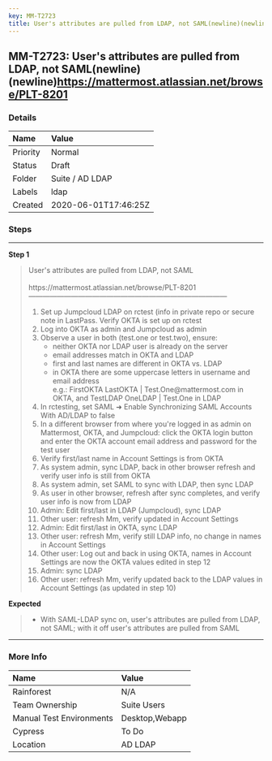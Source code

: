 ```yaml
---
key: MM-T2723
title: User's attributes are pulled from LDAP, not SAML(newline)(newline)https://mattermost.atlassian.net/browse/PLT-8201
---
```


## MM-T2723: User's attributes are pulled from LDAP, not SAML(newline)(newline)https://mattermost.atlassian.net/browse/PLT-8201

### Details

| Name     | Value                |
| :------- | :------------------- |
| Priority | Normal               |
| Status   | Draft                |
| Folder   | Suite / AD LDAP      |
| Labels   | ldap                 |
| Created  | 2020-06-01T17:46:25Z |

### Steps

<hr/>

**Step 1**

> <article>User's attributes are pulled from LDAP, not SAML<br><br>https://mattermost.atlassian.net/browse/PLT-8201<br>————————————————————————————<ol><li>Set up Jumpcloud LDAP on rctest (info in private repo or secure note in LastPass. Verify OKTA is set up on rctest</li><li>Log into OKTA as admin and Jumpcloud as admin</li><li>Observe a user in both (test.one or test.two), ensure:<ul><li>neither OKTA nor LDAP user is already on the server</li><li>email addresses match in OKTA and LDAP</li><li>first and last names are different in OKTA vs. LDAP</li><li>in OKTA there are some uppercase letters in username and email address<br>e.g.: FirstOKTA LastOKTA | Test.One@mattermost.com in OKTA, and TestLDAP OneLDAP | Test.One in LDAP</li></ul></li><li>In rctesting, set SAML ➜ Enable Synchronizing SAML Accounts With AD/LDAP to false</li><li>In a different browser from where you're logged in as admin on Mattermost, OKTA, and Jumpcloud: click the OKTA login button and enter the OKTA account email address and password for the test user</li><li>Verify first/last name in Account Settings is from OKTA</li><li>As system admin, sync LDAP, back in other browser refresh and verify user info is still from OKTA</li><li>As system admin, set SAML to sync with LDAP, then sync LDAP</li><li>As user in other browser, refresh after sync completes, and verify user info is now from LDAP</li><li>Admin: Edit first/last in LDAP (Jumpcloud), sync LDAP</li><li>Other user: refresh Mm, verify updated in Account Settings</li><li>Admin: Edit first/last in OKTA, sync LDAP</li><li>Other user: refresh Mm, verify still LDAP info, no change in names in Account Settings</li><li>Other user: Log out and back in using OKTA, names in Account Settings are now the OKTA values edited in step 12</li><li>Admin: sync LDAP</li><li>Other user: refresh Mm, verify updated back to the LDAP values in Account Settings (as updated in step 10)</li></ol></article>

**Expected**

> <article><ul><li>With SAML-LDAP sync on, user's attributes are pulled from LDAP, not SAML; with it off user's attributes are pulled from SAML</li></ul></article>

<hr/>

### More Info

| Name                     | Value          |
| :----------------------- | :------------- |
| Rainforest               | N/A            |
| Team Ownership           | Suite Users    |
| Manual Test Environments | Desktop,Webapp |
| Cypress                  | To Do          |
| Location                 | AD LDAP        |
